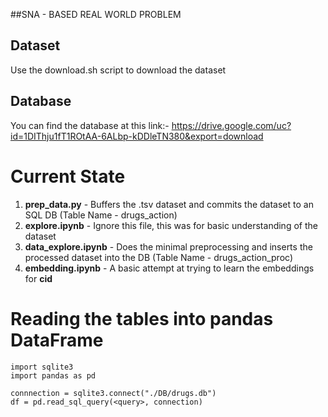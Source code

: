 ##SNA - BASED REAL WORLD PROBLEM
## Dataset

Use the download.sh script to download the dataset

## Database

You can find the database at this link:- https://drive.google.com/uc?id=1DIThju1fT1ROtAA-6ALbp-kDDleTN380&export=download

# Current State

<ol>
  <li><b>prep_data.py</b> - Buffers the .tsv dataset and commits the dataset to an SQL DB (Table Name - drugs_action)</li>
  <li><b>explore.ipynb</b> - Ignore this file, this was for basic understanding of the dataset</li>
  <li><b>data_explore.ipynb</b> - Does the minimal preprocessing and inserts the processed dataset into the DB (Table Name - drugs_action_proc)</li>
  <li><b>embedding.ipynb</b> - A basic attempt at trying to learn the embeddings for <b>cid</b></li>
 </ol>
 
# Reading the tables into pandas DataFrame

```
import sqlite3
import pandas as pd

connnection = sqlite3.connect("./DB/drugs.db")
df = pd.read_sql_query(<query>, connection)
```
